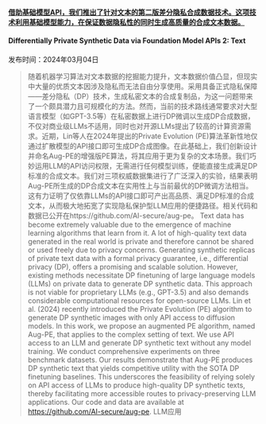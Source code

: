 #### [借助基础模型API，我们推出了针对文本的第二版差分隐私合成数据技术。这项技术利用基础模型能力，在保证数据隐私性的同时生成高质量的合成文本数据。](https://arxiv.org/abs/2403.01749)
#### Differentially Private Synthetic Data via Foundation Model APIs 2: Text
发布时间：2024年03月04日
> 随着机器学习算法对文本数据的挖掘能力提升，文本数据价值凸显，但现实中大量的优质文本因涉及隐私而无法自由分享使用。采用具备正式隐私保障——差分隐私（DP）技术，生成私密文本的合成复制品，为这一问题带来了一个颇具潜力且可规模化的方法。然而，当前的技术路线通常要求对大型语言模型（如GPT-3.5等）在私密数据上进行DP微调以生成DP合成数据，不仅对商业级LLMs不适用，同时也对开源LLMs提出了较高的计算资源需求。近期，Lin等人在2024年提出的Private Evolution (PE)算法革新性地仅通过扩散模型的API接口即可生成DP合成图像。在此基础上，我们创新设计并命名Aug-PE的增强版PE算法，将其应用于更为复杂的文本场景。我们巧妙运用LLM的API访问权限，无需进行任何模型训练，便能直接生成满足DP标准的合成文本。我们对三项权威数据集进行了广泛深入的实验，结果表明Aug-PE所生成的DP合成文本在实用性上与当前最优的DP微调方法相当。这有力证明了仅依靠LLMs的API接口即可产出高品质、满足DP标准的合成文本，从而极大地拓宽了实现隐私保护型LLM应用的便捷路径。相关代码和数据已公开在https://github.com/AI-secure/aug-pe。
> Text data has become extremely valuable due to the emergence of machine learning algorithms that learn from it. A lot of high-quality text data generated in the real world is private and therefore cannot be shared or used freely due to privacy concerns. Generating synthetic replicas of private text data with a formal privacy guarantee, i.e., differential privacy (DP), offers a promising and scalable solution. However, existing methods necessitate DP finetuning of large language models (LLMs) on private data to generate DP synthetic data. This approach is not viable for proprietary LLMs (e.g., GPT-3.5) and also demands considerable computational resources for open-source LLMs. Lin et al. (2024) recently introduced the Private Evolution (PE) algorithm to generate DP synthetic images with only API access to diffusion models. In this work, we propose an augmented PE algorithm, named Aug-PE, that applies to the complex setting of text. We use API access to an LLM and generate DP synthetic text without any model training. We conduct comprehensive experiments on three benchmark datasets. Our results demonstrate that Aug-PE produces DP synthetic text that yields competitive utility with the SOTA DP finetuning baselines. This underscores the feasibility of relying solely on API access of LLMs to produce high-quality DP synthetic texts, thereby facilitating more accessible routes to privacy-preserving LLM applications. Our code and data are available at https://github.com/AI-secure/aug-pe.
LLM应用